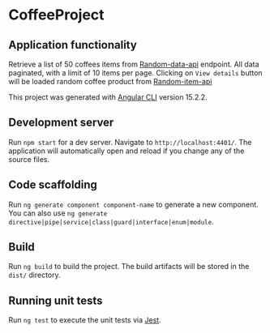 # CoffeeProject

## Application functionality

Retrieve a list of 50 coffees items from [Random-data-api](https://random-data-api.com/api/coffee/random_coffee) endpoint.
All data paginated, with a limit of 10 items per page.
Clicking on ``View details`` button will be loaded random coffee product from [Random-item-api](https://random-data-api.com/api/coffee/random_coffee?id=[id]')

This project was generated with [Angular CLI](https://github.com/angular/angular-cli) version 15.2.2.

## Development server

Run `npm start` for a dev server. Navigate to `http://localhost:4401/`. The application will automatically open and reload if you change any of the source files.

## Code scaffolding

Run `ng generate component component-name` to generate a new component. You can also use `ng generate directive|pipe|service|class|guard|interface|enum|module`.

## Build

Run `ng build` to build the project. The build artifacts will be stored in the `dist/` directory.

## Running unit tests

Run `ng test` to execute the unit tests via [Jest](https://jestjs.io/).
